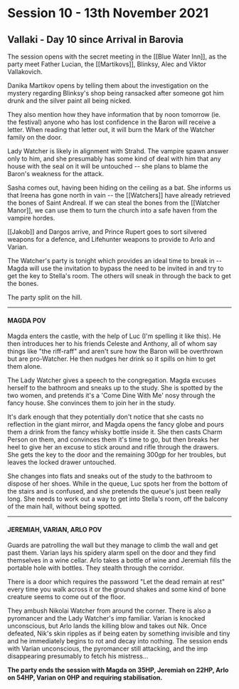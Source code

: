 # Session 10 - 13th November 2021

## Vallaki - Day 10 since Arrival in Barovia

The session opens with the secret meeting in the [[Blue Water Inn]], as the party meet Father Lucian, the [[Martikovs]], Blinksy, Alec and Viktor Vallakovich.

Danika Martikov opens by telling them about the investigation on the mystery regarding Blinksy's shop being ransacked after someone got him drunk and the silver paint all being nicked. 

They also mention how they have information that by noon tomorrow (ie. the festival) anyone who has lost confidence in the Baron will receive a letter. When reading that letter out, it will burn the Mark of the Watcher family on the door.

Lady Watcher is likely in alignment with Strahd. The vampire spawn answer only to him, and she presumably has some kind of deal with him that any house with the seal on it will be untouched -- she plans to blame the Baron's weakness for the attack.

Sasha comes out, having been hiding on the ceiling as a bat. She informs us that Ireena has gone north in vain -- the [[Watchers]] have already retrieved the bones of Saint Andreal. If we can steal the bones from the [[Watcher Manor]], we can use them to turn the church into a safe haven from the vampire hordes.

[[Jakob]] and Dargos arrive, and Prince Rupert goes to sort silvered weapons for a defence, and Lifehunter weapons to provide to Arlo and Varian.

The Watcher's party is tonight which provides an ideal time to break in -- Magda will use the invitation to bypass the need to be invited in and try to get the key to Stella's room. The others will sneak in through the back to get the bones.

The party split on the hill. 

___

#### MAGDA POV

Magda enters the castle, with the help of Luc (I'm spelling it like this). He then introduces her to his friends Celeste and Anthony, all of whom say things like "the riff-raff" and aren't sure how the Baron will be overthrown but are pro-Watcher. He then nudges her drink so it spills on him to get them alone.

The Lady Watcher gives a speech to the congregation. Magda excuses herself to the bathroom and sneaks up to the study. She is spotted by the two women, and pretends it's a 'Come Dine With Me' nosy through the fancy house. She convinces them to join her in the study.

It's dark enough that they potentially don't notice that she casts no reflection in the giant mirror, and Magda opens the fancy globe and pours them a drink from the fancy whisky bottle inside it. She then casts Charm Person on them, and convinces them it's time to go, but then breaks her heel to give her an excuse to stick around and rifle through the drawers. She gets the key to the door and the remaining 300gp for her troubles, but leaves the locked drawer untouched.

She changes into flats and sneaks out of the study to the bathroom to dispose of her shoes. While in the queue, Luc spots her from the bottom of the stairs and is confused, and she pretends the queue's just been really long. She needs to work out a way to get into Stella's room, off the balcony of the main hall, without being spotted.

___

#### JEREMIAH, VARIAN, ARLO POV

Guards are patrolling the wall but they manage to climb the wall and get past them. Varian lays his spidery alarm spell on the door and they find themselves in a wine cellar. Arlo takes a bottle of wine and Jeremiah fills the portable hole with bottles. They stealth through the corridor. 

There is a door which requires the password "Let the dead remain at rest" every time you walk across it or the ground shakes and some kind of bone creature seems to come out of the floor.

They ambush Nikolai Watcher from around the corner. There is also a pyromancer and the Lady Watcher's imp familiar. Varian is knocked unconscious, but Arlo lands the killing blow and takes out Nik. Once defeated, Nik's skin ripples as if being eaten by something invisible and tiny and he immediately begins to rot and decay into nothing. The session ends with Varian unconscious, the pyromancer still attacking, and the imp disappearing presumably to fetch his mistress...

**The party ends the session with Magda on 35HP, Jeremiah on 22HP, Arlo on 54HP, Varian on 0HP and requiring stabilisation.**